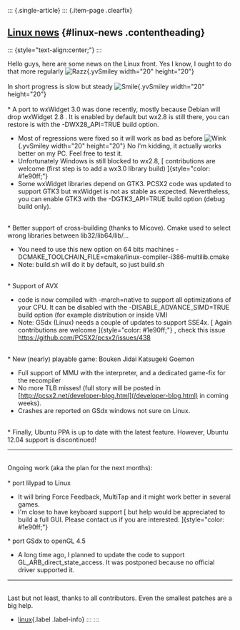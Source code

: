 ::: {.single-article}
::: {.item-page .clearfix}
## [Linux news](/266-linux-news.html) {#linux-news .contentheading}

::: {style="text-align:center;"}
:::

Hello guys, here are some news on the Linux front. Yes I know, I ought
to do that more regularly
![Razz](https://pcsx2.net/images/stories/frontend/smilies/tongue.gif){.yvSmiley
width="20" height="20"}\
\
In short progress is slow but steady
![Smile](https://pcsx2.net/images/stories/frontend/smilies/smile.gif){.yvSmiley
width="20" height="20"}\
\
\* A port to wxWidget 3.0 was done recently, mostly because Debian will
drop wxWidget 2.8 . It is enabled by default but wx2.8 is still there,
you can restore is with the -DWX28_API=TRUE build option.

-   Most of regressions were fixed so it will work as bad as before
    ![Wink](https://pcsx2.net/images/stories/frontend/smilies/wink.gif){.yvSmiley
    width="20" height="20"} No I\'m kidding, it actually works better on
    my PC. Feel free to test it.
-   Unfortunately Windows is still blocked to wx2.8, [ contributions are
    welcome (first step is to add a wx3.0 library build)
    ]{style="color: #1e90ff;"}
-   Some wxWidget libraries depend on GTK3. PCSX2 code was updated to
    support GTK3 but wxWidget is not as stable as expected.
    Nevertheless, you can enable GTK3 with the -DGTK3_API=TRUE build
    option (debug build only).

\
\* Better support of cross-building (thanks to Micove). Cmake used to
select wrong libraries between lib32/lib64/lib/\...

-   You need to use this new option on 64 bits machines
    -DCMAKE_TOOLCHAIN_FILE=cmake/linux-compiler-i386-multilib.cmake
-   Note: build.sh will do it by default, so just build.sh

\
\* Support of AVX

-   code is now compiled with -march=native to support all optimizations
    of your CPU. It can be disabled with the -DISABLE_ADVANCE_SIMD=TRUE
    build option (for example distribution or inside VM)
-   Note: GSdx (Linux) needs a couple of updates to support SSE4x. [
    Again contributions are welcome ]{style="color: #1e90ff;"} , check
    this issue <https://github.com/PCSX2/pcsx2/issues/438>

\
\* New (nearly) playable game: Bouken Jidai Katsugeki Goemon

-   Full support of MMU with the interpreter, and a dedicated game-fix
    for the recompiler
-   No more TLB misses! (full story will be posted in
    [http://pcsx2.net/developer-blog.html](/developer-blog.html) in
    coming weeks).
-   Crashes are reported on GSdx windows not sure on Linux.

\
\* Finally, Ubuntu PPA is up to date with the latest feature. However,
Ubuntu 12.04 support is discontinued!

------------------------------------------------------------------------

\
Ongoing work (aka the plan for the next months):\
\
\* port lilypad to Linux

-   It will bring Force Feedback, MultiTap and it might work better in
    several games.
-   I\'m close to have keyboard support [ but help would be appreciated
    to build a full GUI. Please contact us if you are interested.
    ]{style="color: #1e90ff;"}

\* port GSdx to openGL 4.5

-   A long time ago, I planned to update the code to support
    GL_ARB_direct_state_access. It was postponed because no official
    driver supported it.

------------------------------------------------------------------------

\
Last but not least, thanks to all contributors. Even the smallest
patches are a big help.

-   [linux](/component/tags/tag/linux.html){.label .label-info}
:::
:::
